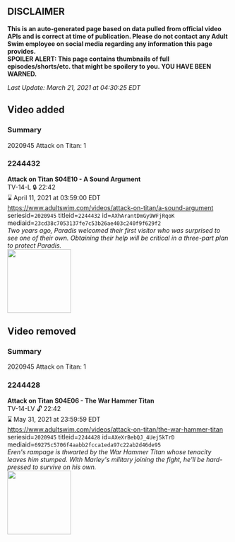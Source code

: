 ## DISCLAIMER
**This is an auto-generated page based on data pulled from official video APIs and is correct at time of publication. Please do not contact any Adult Swim employee on social media regarding any information this page provides.**  
**SPOILER ALERT: This page contains thumbnails of full episodes/shorts/etc. that might be spoilery to you. YOU HAVE BEEN WARNED.**  

_Last Update: March 21, 2021 at 04:30:25 EDT_
## Video added
### Summary
2020945 Attack on Titan: 1  
### 2244432
**Attack on Titan S04E10 - A Sound Argument**  
TV-14-L 🔒 22:42  
⌛ April 11, 2021 at 03:59:00 EDT  
https://www.adultswim.com/videos/attack-on-titan/a-sound-argument  
seriesid=`2020945` titleid=`2244432` id=`AXhArantDmGy9WFjRqoK` mediaid=`23cd38c7053137fe7c53b26ae403c240f9f629f2`  
_Two years ago, Paradis welcomed their first visitor who was surprised to see one of their own. Obtaining their help will be critical in a three-part plan to protect Paradis._  
<a href="https://media.cdn.adultswim.com/uploads/20210317/thumbnails/2_213171053438-attackontitan_069_ASoundArgument.jpg"><img src="https://media.cdn.adultswim.com/uploads/20210317/thumbnails/2_213171053438-attackontitan_069_ASoundArgument.jpg" height="144px" /></a>
## Video removed
### Summary
2020945 Attack on Titan: 1  
### 2244428
**Attack on Titan S04E06 - The War Hammer Titan**  
TV-14-LV 🔓 22:42  
⌛ May 31, 2021 at 23:59:59 EDT  
https://www.adultswim.com/videos/attack-on-titan/the-war-hammer-titan  
seriesid=`2020945` titleid=`2244428` id=`AXeXrBebQJ_4Uej5kTrD` mediaid=`69275c5706f4aabb2fcca1eda97c22ab2d46de95`  
_Eren's rampage is thwarted by the War Hammer Titan whose tenacity leaves him stumped. With Marley's military joining the fight, he'll be hard-pressed to survive on his own._  
<a href="https://media.cdn.adultswim.com/uploads/20210212/thumbnails/2_21212173542-attackontitan_065.jpg"><img src="https://media.cdn.adultswim.com/uploads/20210212/thumbnails/2_21212173542-attackontitan_065.jpg" height="144px" /></a>
